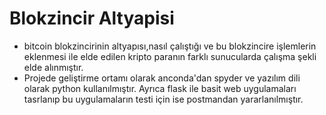 # Blokzincir Altyapisi
- bitcoin blokzincirinin altyapısı,nasıl çalıştığı ve bu blokzincire işlemlerin eklenmesi ile elde edilen kripto paranın farklı sunucularda çalışma şekli elde alınmıştır.
- Projede geliştirme ortamı olarak anconda'dan spyder ve yazılım dili olarak python kullanılmıştır. Ayrıca flask ile basit web uygulamaları tasrlanıp bu uygulamaların testi için ise postmandan yararlanılmıştır.
